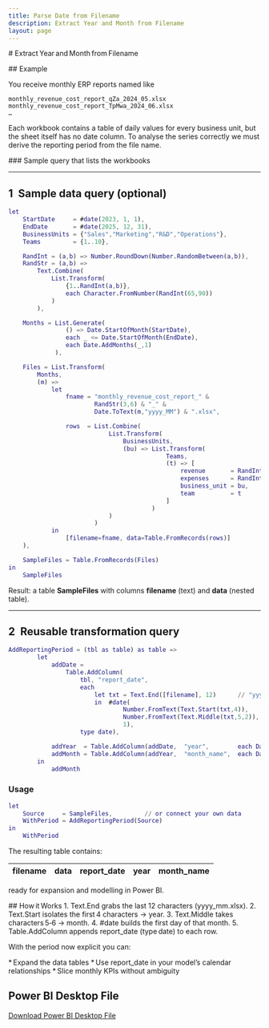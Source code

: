 ```yaml
---
title: Parse Date from Filename
description: Extract Year and Month from Filename
layout: page
---
```


# Extract Year and Month from Filename

## Example

You receive monthly ERP reports named like

```
monthly_revenue_cost_report_qZa_2024_05.xlsx
monthly_revenue_cost_report_TpMwa_2024_06.xlsx
…
```

Each workbook contains a table of daily values for every business unit, but the sheet itself has no date column.
To analyse the series correctly we must derive the reporting period from the file name.

### Sample query that lists the workbooks

---

## 1 Sample data query (optional)

```m
let
    StartDate     = #date(2023, 1, 1),
    EndDate       = #date(2025, 12, 31),
    BusinessUnits = {"Sales","Marketing","R&D","Operations"},
    Teams         = {1..10},

    RandInt = (a,b) => Number.RoundDown(Number.RandomBetween(a,b)),
    RandStr = (a,b) =>
        Text.Combine(
            List.Transform(
                {1..RandInt(a,b)},
                each Character.FromNumber(RandInt(65,90))
            )
        ),

    Months = List.Generate(
                () => Date.StartOfMonth(StartDate),
                each _ <= Date.StartOfMonth(EndDate),
                each Date.AddMonths(_,1)
             ),

    Files = List.Transform(
        Months,
        (m) =>
            let
                fname = "monthly_revenue_cost_report_" &
                        RandStr(3,6) & "_" &
                        Date.ToText(m,"yyyy_MM") & ".xlsx",

                rows  = List.Combine(
                            List.Transform(
                                BusinessUnits,
                                (bu) => List.Transform(
                                            Teams,
                                            (t) => [
                                                revenue       = RandInt(50000,200000),
                                                expenses      = RandInt(20000,150000),
                                                business_unit = bu,
                                                team          = t
                                            ]
                                        )
                            )
                        )
            in
                [filename=fname, data=Table.FromRecords(rows)]
    ),

    SampleFiles = Table.FromRecords(Files)
in
    SampleFiles
```

Result: a table **SampleFiles** with columns **filename** (text) and **data** (nested table).

---

## 2 Reusable transformation query

```m
AddReportingPeriod = (tbl as table) as table =>
        let
            addDate =
                Table.AddColumn(
                    tbl, "report_date",
                    each
                        let txt = Text.End([filename], 12)      // "yyyy_MM.xlsx"
                        in  #date(
                                Number.FromText(Text.Start(txt,4)),
                                Number.FromText(Text.Middle(txt,5,2)),
                                1),
                    type date),

            addYear  = Table.AddColumn(addDate,  "year",        each Date.Year([report_date]),   Int64.Type),
            addMonth = Table.AddColumn(addYear,  "month_name",  each Date.ToText([report_date],"MMMM"), type text)
        in
            addMonth
```

### Usage

```m
let
    Source     = SampleFiles,         // or connect your own data
    WithPeriod = AddReportingPeriod(Source)
in
    WithPeriod
```

The resulting table contains:

| filename | data | report_date | year | month_name |
|----------|------|-------------|------|------------|

ready for expansion and modelling in Power BI.

## How it Works
	1.	Text.End grabs the last 12 characters (yyyy_mm.xlsx).
	2.	Text.Start isolates the first 4 characters → year.
	3.	Text.Middle takes characters 5‑6 → month.
	4.	#date builds the first day of that month.
	5.	Table.AddColumn appends report_date (type date) to each row.

With the period now explicit you can:

* Expand the data tables
* Use report_date in your model’s calendar relationships
* Slice monthly KPIs without ambiguity


## Power BI Desktop File

[Download Power BI Desktop File](parse_date_from_filename.pbix)
